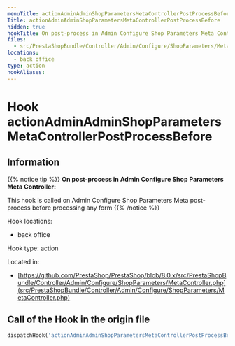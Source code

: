 ```yaml
---
menuTitle: actionAdminAdminShopParametersMetaControllerPostProcessBefore
Title: actionAdminAdminShopParametersMetaControllerPostProcessBefore
hidden: true
hookTitle: On post-process in Admin Configure Shop Parameters Meta Controller
files:
  - src/PrestaShopBundle/Controller/Admin/Configure/ShopParameters/MetaController.php
locations:
  - back office
type: action
hookAliases:
---
```


# Hook actionAdminAdminShopParametersMetaControllerPostProcessBefore

## Information

{{% notice tip %}}
**On post-process in Admin Configure Shop Parameters Meta Controller:** 

This hook is called on Admin Configure Shop Parameters Meta post-process before processing any form
{{% /notice %}}

Hook locations: 
  - back office

Hook type: action

Located in: 
  - [https://github.com/PrestaShop/PrestaShop/blob/8.0.x/src/PrestaShopBundle/Controller/Admin/Configure/ShopParameters/MetaController.php](src/PrestaShopBundle/Controller/Admin/Configure/ShopParameters/MetaController.php)

## Call of the Hook in the origin file

```php
dispatchHook('actionAdminAdminShopParametersMetaControllerPostProcessBefore', ['controller' => $this])
```
